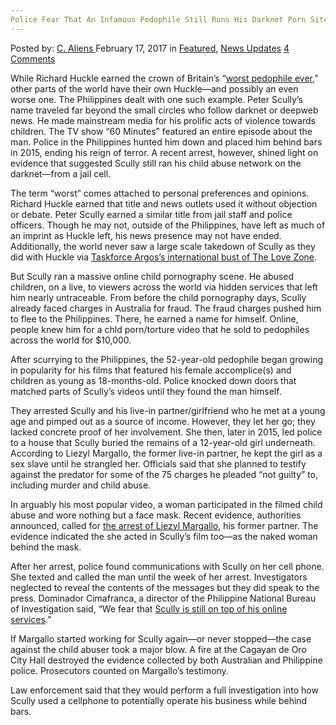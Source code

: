 ```yaml
---
Police Fear That An Infamous Pedophile Still Runs His Darknet Porn Site From Behind Bars
---
```

<article class="post-listing post-18163 post type-post status-publish format-standard has-post-thumbnail hentry 
    <div class="post-inner">
        <span>Posted by: <a href="https://www.deepdotweb.com/author/caliens/" title="">C. Aliens </a></span>
    <span>February 17, 2017</span>
    <span>in <a href="https://www.deepdotweb.com/category/deepdot-news/" rel="category tag">Featured</a>, <a href="https://www.deepdotweb.com/category/news-updates/" rel="category tag">News Updates</a></span>
    <span><a href="https://www.deepdotweb.com/2017/02/17/police-fear-that-an-infamous-pedophile-still-runs-his-darknet-porn-site/#comments">4 Comments</a></span>
    </p>
    <div class="clear"></div>
    <div class="entry">
    <p>While Richard Huckle earned the crown of Britain&#8217;s “<a href="https://www.deepdotweb.com/tag/pedofunding/">worst pedophile ever</a>,” other parts of the world have their own Huckle—and possibly an even worse one. The Philippines dealt with one such example. Peter Scully’s name traveled far beyond the small circles who follow darknet or deepweb news. He made mainstream media for his prolific acts of violence towards children. The TV show “60 Minutes” featured an entire episode about the man. Police in the Philippines hunted him down and placed him behind bars in 2015, ending his reign of terror. A recent arrest, however, shined light on evidence that suggested Scully still ran his child abuse network on the darknet—from a jail cell.</p>
    <p>The term “worst” comes attached to personal preferences and opinions. Richard Huckle earned that title and news outlets used it without objection or debate. Peter Scully earned a similar title from jail staff and police officers. Though he may not, outside of the Philippines, have left as much of an imprint as Huckle left, his news presence may not have ended. Additionally, the world never saw a large scale takedown of Scully as they did with Huckle via <a href="https://www.deepdotweb.com/2016/08/22/australias-taskforce-argos-hacked-computers-located-us/">Taskforce Argos&#8217;s international bust of The Love Zone</a>.</p>
    <p>But Scully ran a massive online child pornography scene. He abused children, on a live, to viewers across the world via hidden services that left him nearly untraceable. From before the child pornography days, Scully already faced charges in Australia for fraud. The fraud charges pushed him to flee to the Philippines. There, he earned a name for himself. Online, people knew him for a chld porn/torture video that he sold to pedophiles across the world for $10,000.</p>
    <p>After scurrying to the Philippines, the 52-year-old pedophile began growing in popularity for his films that featured his female accomplice(s) and children as young as 18-months-old. Police knocked down doors that matched parts of Scully&#8217;s videos until they found the man himself.</p>
    <p>They arrested Scully and his live-in partner/girlfriend who he met at a young age and pimped out as a source of income. However, they let her go; they lacked concrete proof of her involvement. She then, later in 2015, led police to a house that Scully buried the remains of a 12-year-old girl underneath. According to Liezyl Margallo, the former live-in partner, he kept the girl as a sex slave until he strangled her. Officials said that she planned to testify against the predator for some of the 75 charges he pleaded &#8220;not guilty&#8221; to, including murder and child abuse.</p>
    <p>In arguably his most popular video, a woman participated in the filmed child abuse and wore nothing but a face mask. Recent evidence, authorities announced, called for <a href="http://en.yibada.com/articles/190045/20170128/savage-girl-confesses-on-her-horrendous-crimes-and-why-she-did-that.htm">the arrest of Liezyl Margallo</a>, his former partner. The evidence indicated the she acted in Scully&#8217;s film too—as the naked woman behind the mask.</p>
    <p>After her arrest, police found communications with Scully on her cell phone. She texted and called the man until the week of her arrest. Investigators neglected to reveal the contents of the messages but they did speak to the press. Dominador Cimafranca, a director of the Philippine National Bureau of Investigation said, “We fear that <a href="http://philippineslifestyle.com/blog/2017/01/30/fears-that-child-abuser-scully-is-continuing-vile-video-trade-from-behind-bars/">Scully is still on top of his online services</a>.”</p>
    <p>If Margallo started working for Scully again—or never stopped—the case against the child abuser took a major blow. A fire at the Cagayan de Oro City Hall destroyed the evidence collected by both Australian and Philippine police. Prosecutors counted on Margallo&#8217;s testimony.</p>
    <p>Law enforcement said that they would perform a full investigation into how Scully used a cellphone to potentially operate his business while behind bars.</p>
    </div>
    <span style="display:none" class="updated">2017-02-17</span>
    <div style="display:none" class="vcard author" itemprop="author" itemscope itemtype="http://schema.org/Person"><strong class="fn" itemprop="name"><a href="https://www.deepdotweb.com/author/caliens/" title="Posts by C. Aliens" rel="author">C. Aliens</a></strong></div>
    </div>
</article>

